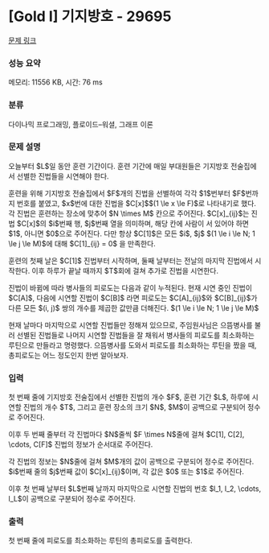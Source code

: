 # [Gold I] 기지방호 - 29695 

[문제 링크](https://www.acmicpc.net/problem/29695) 

### 성능 요약

메모리: 11556 KB, 시간: 76 ms

### 분류

다이나믹 프로그래밍, 플로이드–워셜, 그래프 이론

### 문제 설명

<p>오늘부터 $L$일 동안 훈련 기간이다. 훈련 기간에 매일 부대원들은 기지방호 전술집에서 선별한 진법들을 시연해야 한다.</p>

<p>훈련을 위해 기지방호 전술집에서 $F$개의 진법을 선별하여 각각 $1$번부터 $F$번까지 번호를 붙였고, $x$번에 대한 진법을 $C[x]$$(1 \le x \le F)$로 나타내기로 했다. 각 진법은 훈련하는 장소에 맞추어 $N \times M$ 칸으로 주어진다. $C[x]_{ij}$는 진법 $C[x]$의 $i$번째 행, $j$번째 열을 의미하며, 해당 칸에 사람이 서 있어야 하면 $1$, 아니면 $0$으로 주어진다. 다만 항상 $C[1]$은 모든 $i$, $j$ $(1 \le i \le N; 1 \le j \le M)$에 대해 $C[1]_{ij} = 0$ 을 만족한다.</p>

<p>훈련의 첫째 날은 $C[1]$ 진법부터 시작하며, 둘째 날부터는 전날의 마지막 진법에서 시작한다. 이후 하루가 끝날 때까지 $T$회에 걸쳐 추가로 진법을 시연한다.</p>

<p>진법이 바뀜에 따라 병사들의 피로도는 다음과 같이 누적된다. 현재 시연 중인 진법이 $C[A]$, 다음에 시연할 진법이 $C[B]$ 라면 피로도는 $C[A]_{ij}$와 $C[B]_{ij}$가 다른 모든 $(i, j)$ 쌍의 개수를 제곱한 값만큼 더해진다. $(1 \le i \le N; 1 \le j \le M)$</p>

<p>현재 날마다 마지막으로 시연할 진법들만 정해져 있으므로, 주임원사님은 으뜸병사를 불러 선별된 진법들로 나머지 시연할 진법들을 잘 채워서 병사들의 피로도를 최소화하는 루틴으로 만들라고 명령했다. 으뜸병사를 도와서 피로도를 최소화하는 루틴을 짰을 때, 총피로도는 어느 정도인지 한번 알아보자.</p>

### 입력 

 <p>첫 번째 줄에 기지방호 전술집에서 선별한 진법의 개수 $F$, 훈련 기간 $L$, 하루에 시연할 진법의 개수 $T$, 그리고 훈련 장소의 크기 $N$, $M$이 공백으로 구분되어 정수로 주어진다.</p>

<p>이후 두 번째 줄부터 각 진법마다 $N$줄씩 $F \times N$줄에 걸쳐 $C[1], C[2], \cdots, C[F]$ 진법의 정보가 순서대로 주어진다.</p>

<p>각 진법의 정보는 $N$줄에 걸쳐 $M$개의 값이 공백으로 구분되어 정수로 주어진다. $i$번째 줄의 $j$번째 값이 $C[x]_{ij}$이며, 각 값은 $0$ 또는 $1$로 주어진다.</p>

<p>이후 첫 번째 날부터 $L$번째 날까지 마지막으로 시연할 진법의 번호 $l_1, l_2, \cdots, l_L$이 공백으로 구분되어 정수로 주어진다.</p>

### 출력 

 <p>첫 번째 줄에 피로도를 최소화하는 루틴의 총피로도를 출력한다.</p>

